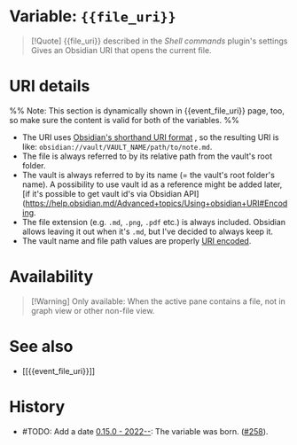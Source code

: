 # Variable: `{{file_uri}}`
> [!Quote] {{file_uri}} described in the *Shell commands* plugin's settings
> Gives an Obsidian URI that opens the current file.

# URI details
%% Note: This section is dynamically shown in {{event_file_uri}} page, too, so make sure the content is valid for both of the variables. %%
- The URI uses [Obsidian's shorthand URI format](https://help.obsidian.md/Advanced+topics/Using+obsidian+URI#Shorthand+formats) , so the resulting URI is like: `obsidian://vault/VAULT_NAME/path/to/note.md`.
- The file is always referred to by its relative path from the vault's root folder.
- The vault is always referred to by its name (= the vault's root folder's name). A possibility to use vault id as a reference might be added later, [if it's possible to get vault id's via Obsidian API](https://help.obsidian.md/Advanced+topics/Using+obsidian+URI#Encoding.
- The file extension (e.g. `.md`, `.png`, `.pdf` etc.) is always included. Obsidian allows leaving it out when it's `.md`, but I've decided to always keep it.
- The vault name and file path values are properly [URI encoded](https://help.obsidian.md/Advanced+topics/Using+obsidian+URI#Encoding).

# Availability
> [!Warning] Only available:
> When the active pane contains a file, not in graph view or other non-file view.

# See also
- [[{{event_file_uri}}]]

# History
- #TODO: Add a date [0.15.0 - 2022--](https://github.com/Taitava/obsidian-shellcommands/blob/main/CHANGELOG.md#00---2022--): The variable was born. ([#258](https://github.com/Taitava/obsidian-shellcommands/issues/258)).